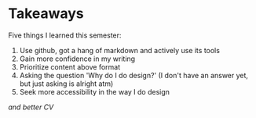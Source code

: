 # Takeaways

Five things I learned this semester:

1. Use github, got a hang of markdown and actively use its tools
3. Gain more confidence in my writing
4. Prioritize content above format
5. Asking the question 'Why do I do design?' (I don't have an answer yet, but just asking is alright atm) 
6. Seek more accessibility in the way I do design

*and better CV*
